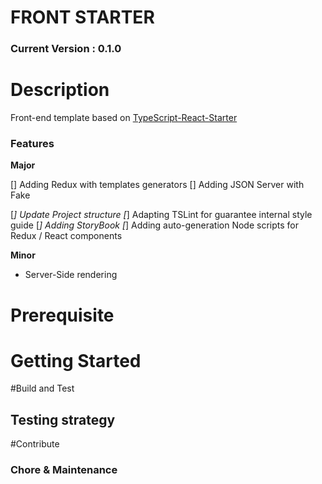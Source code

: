 # FRONT STARTER

### Current Version : 0.1.0

# Description

Front-end template based on [TypeScript-React-Starter](https://github.com/Microsoft/TypeScript-React-Starter)

### Features

**Major**

[] Adding Redux with templates generators
[] Adding JSON Server with Fake
 
[*] Update Project structure
[*] Adapting TSLint for guarantee internal style guide
[*] Adding StoryBook
[*] Adding auto-generation Node scripts for Redux / React components

**Minor**

* Server-Side rendering

# Prerequisite

# Getting Started

#Build and Test

## Testing strategy 


#Contribute

### Chore & Maintenance
